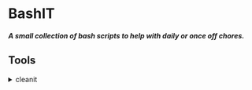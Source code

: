 # BashIT


##### A small collection of bash scripts to help with daily or once off chores.


## Tools

<details>
<summary>cleanit</summary>

The quick way to cleanup and free some space when working with NPM dev projects.

This script will find all __node-modules__ and display the space and allow for deletion.


<div align="center">
INSERT EXAMPLE HERE

</div>

</details>
